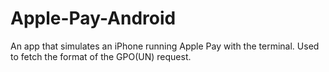 # Apple-Pay-Android
An app that simulates an iPhone running Apple Pay with the terminal. Used to fetch the format of the GPO(UN) request.

